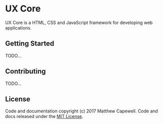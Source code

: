 # UX Core

UX Core is a HTML, CSS and JavaScript framework for developing web applications.

## Getting Started

TODO...

## Contributing

TODO...

## License

Code and documentation copyright (c) 2017 Matthew Capewell. Code and docs released under the [MIT License](LICENSE.md).
